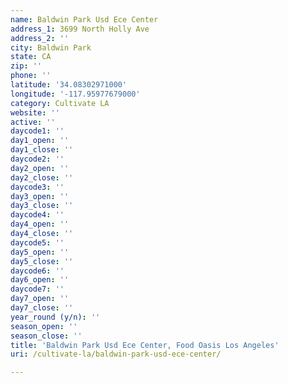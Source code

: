 ```yaml
---
name: Baldwin Park Usd Ece Center
address_1: 3699 North Holly Ave
address_2: ''
city: Baldwin Park
state: CA
zip: ''
phone: ''
latitude: '34.08302971000'
longitude: '-117.95977679000'
category: Cultivate LA
website: ''
active: ''
daycode1: ''
day1_open: ''
day1_close: ''
daycode2: ''
day2_open: ''
day2_close: ''
daycode3: ''
day3_open: ''
day3_close: ''
daycode4: ''
day4_open: ''
day4_close: ''
daycode5: ''
day5_open: ''
day5_close: ''
daycode6: ''
day6_open: ''
daycode7: ''
day7_open: ''
day7_close: ''
year_round (y/n): ''
season_open: ''
season_close: ''
title: 'Baldwin Park Usd Ece Center, Food Oasis Los Angeles'
uri: /cultivate-la/baldwin-park-usd-ece-center/

---
```

